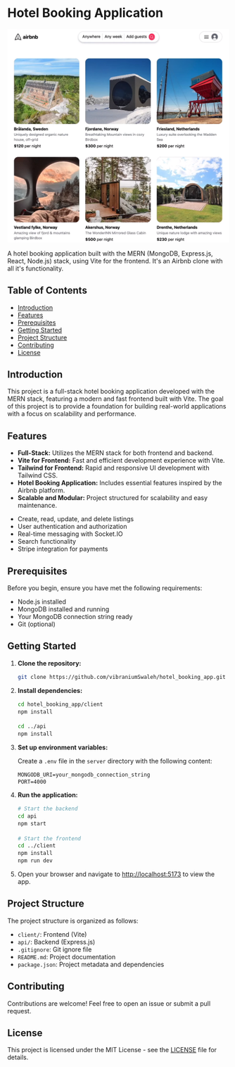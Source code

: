 # Hotel Booking Application

![Hotel Booking Main page](/client/public/Booking_App.png)

A hotel booking application built with the MERN (MongoDB, Express.js, React, Node.js) stack, using Vite for the frontend. It's an Airbnb clone with all it's functionality.

## Table of Contents

- [Introduction](#introduction)
- [Features](#features)
- [Prerequisites](#prerequisites)
- [Getting Started](#getting-started)
- [Project Structure](#project-structure)
- [Contributing](#contributing)
- [License](#license)

## Introduction

This project is a full-stack hotel booking application developed with the MERN stack, featuring a modern and fast frontend built with Vite. The goal of this project is to provide a foundation for building real-world applications with a focus on scalability and performance.

## Features

- **Full-Stack:** Utilizes the MERN stack for both frontend and backend.
- **Vite for Frontend:** Fast and efficient development experience with Vite.
- **Tailwind for Frontend:** Rapid and responsive UI development with Tailwind CSS.
- **Hotel Booking Application:** Includes essential features inspired by the Airbnb platform.
- **Scalable and Modular:** Project structured for scalability and easy maintenance.

* Create, read, update, and delete listings
* User authentication and authorization
* Real-time messaging with Socket.IO
* Search functionality
* Stripe integration for payments

## Prerequisites

Before you begin, ensure you have met the following requirements:

- Node.js installed
- MongoDB installed and running
- Your MongoDB connection string ready
- Git (optional)

## Getting Started

1. **Clone the repository:**

    ```bash
    git clone https://github.com/vibraniumSwaleh/hotel_booking_app.git
    ```

2. **Install dependencies:**

    ```bash
    cd hotel_booking_app/client
    npm install

    cd ../api
    npm install
    ```

3. **Set up environment variables:**

    Create a `.env` file in the `server` directory with the following content:

    ```env
    MONGODB_URI=your_mongodb_connection_string
    PORT=4000
    ```

4. **Run the application:**

    ```bash
    # Start the backend
    cd api
    npm start

    # Start the frontend
    cd ../client
    npm install
    npm run dev
    ```

5. Open your browser and navigate to [http://localhost:5173](http://localhost:5173) to view the app.

## Project Structure

The project structure is organized as follows:

- `client/`: Frontend (Vite)
- `api/`: Backend (Express.js)
- `.gitignore`: Git ignore file
- `README.md`: Project documentation
- `package.json`: Project metadata and dependencies

## Contributing

Contributions are welcome! Feel free to open an issue or submit a pull request.

## License

This project is licensed under the MIT License - see the [LICENSE](LICENSE) file for details.
